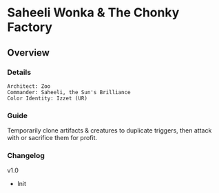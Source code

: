 # Saheeli Wonka & The Chonky Factory
## Overview
### Details
```
Architect: Zoo
Commander: Saheeli, the Sun's Brilliance
Color Identity: Izzet (UR)
```

### Guide
Temporarily clone artifacts & creatures to duplicate triggers, then attack with or sacrifice them for profit.

### Changelog
v1.0
- Init